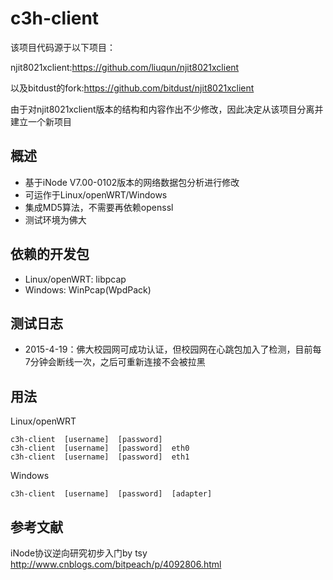 c3h-client
===========
该项目代码源于以下项目：

njit8021xclient:https://github.com/liuqun/njit8021xclient

以及bitdust的fork:https://github.com/bitdust/njit8021xclient


由于对njit8021xclient版本的结构和内容作出不少修改，因此决定从该项目分离并建立一个新项目


概述
-----
* 基于iNode V7.00-0102版本的网络数据包分析进行修改
* 可运作于Linux/openWRT/Windows
* 集成MD5算法，不需要再依赖openssl
* 测试环境为佛大

依赖的开发包
--------
* Linux/openWRT: libpcap
* Windows: WinPcap(WpdPack)

测试日志
-----
* 2015-4-19：佛大校园网可成功认证，但校园网在心跳包加入了检测，目前每7分钟会断线一次，之后可重新连接不会被拉黑

用法
-----
Linux/openWRT
```
c3h-client  [username]  [password]
c3h-client  [username]  [password]  eth0
c3h-client  [username]  [password]  eth1
```
Windows
```
c3h-client  [username]  [password]	[adapter]
```

参考文献
---------
iNode协议逆向研究初步入门by tsy http://www.cnblogs.com/bitpeach/p/4092806.html